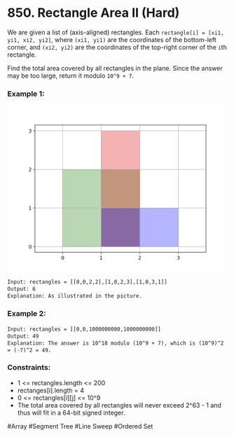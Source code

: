# 850. Rectangle Area II (Hard)

We are given a list of (axis-aligned) rectangles. Each `rectangle[i] = [xi1, yi1, xi2, yi2]`, where `(xi1, yi1)` are the coordinates of the bottom-left corner, and `(xi2, yi2)` are the coordinates of the top-right corner of the `i`th rectangle.

Find the total area covered by all rectangles in the plane. Since the answer may be too large, return it modulo `10^9 + 7`.

### Example 1:

![example1](example1.png)

```
Input: rectangles = [[0,0,2,2],[1,0,2,3],[1,0,3,1]]
Output: 6
Explanation: As illustrated in the picture.
```

### Example 2:

```
Input: rectangles = [[0,0,1000000000,1000000000]]
Output: 49
Explanation: The answer is 10^18 modulo (10^9 + 7), which is (10^9)^2 = (-7)^2 = 49.
```

### Constraints:

- 1 <= rectangles.length <= 200
- rectanges[i].length = 4
- 0 <= rectangles[i][j] <= 10^9
- The total area covered by all rectangles will never exceed 2^63 - 1 and thus will fit in a 64-bit signed integer.

#Array #Segment Tree #Line Sweep #Ordered Set
